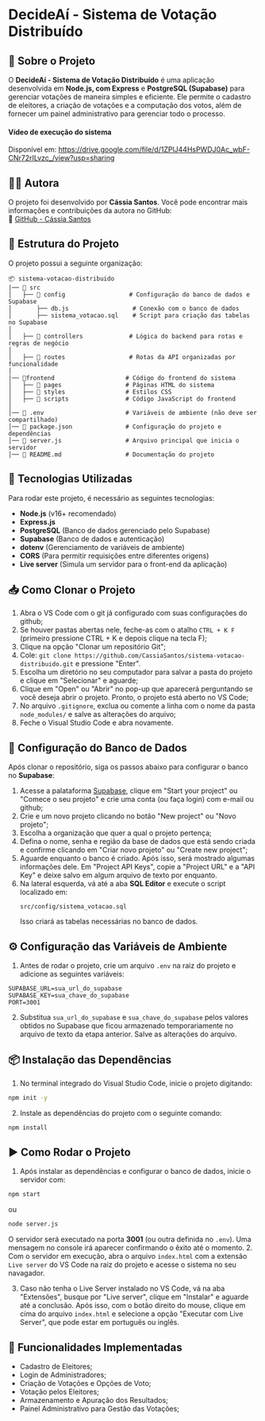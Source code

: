 # DecideAí - Sistema de Votação Distribuído  

## 📌 Sobre o Projeto  
O **DecideAí - Sistema de Votação Distribuído** é uma aplicação desenvolvida em **Node.js, com Express** e **PostgreSQL (Supabase)** para gerenciar votações de maneira simples e eficiente. Ele permite o cadastro de eleitores, a criação de votações e a computação dos votos, além de fornecer um painel administrativo para gerenciar todo o processo.  

#### Vídeo de execução do sistema
Disponível em: https://drive.google.com/file/d/1ZPlJ44HsPWDJ0Ac_wbF-CNr72rILvzc_/view?usp=sharing

## 🧑‍💻 Autora  
O projeto foi desenvolvido por **Cássia Santos**. Você pode encontrar mais informações e contribuições da autora no GitHub:  
🔗 [GitHub - Cássia Santos](https://github.com/CassiaSantos)  

## 📂 Estrutura do Projeto  
O projeto possui a seguinte organização:  

```
📦 sistema-votacao-distribuido
|── 📂 src 
│   ├── 📂 config                  # Configuração do banco de dados e Supabase
│       ├── db.js                  # Conexão com o banco de dados
│       ├── sistema_votacao.sql    # Script para criação das tabelas no Supabase
│     
│   ├── 📂 controllers             # Lógica do backend para rotas e regras de negócio
│
│   ├── 📂 routes                  # Rotas da API organizadas por funcionalidade
│
|── 📂frontend                    # Código do frontend do sistema
│   ├── 📂 pages                  # Páginas HTML do sistema
│   ├── 📂 styles                 # Estilos CSS
│   ├── 📂 scripts                # Código JavaScript do frontend
│
│── 📜 .env                       # Variáveis de ambiente (não deve ser compartilhado)
│── 📜 package.json               # Configuração do projeto e dependências
│── 📜 server.js                  # Arquivo principal que inicia o servidor
│── 📜 README.md                  # Documentação do projeto
```

## 🚀 Tecnologias Utilizadas  
Para rodar este projeto, é necessário as seguintes tecnologias:  

- **Node.js** (v16+ recomendado)  
- **Express.js**  
- **PostgreSQL** (Banco de dados gerenciado pelo Supabase)  
- **Supabase** (Banco de dados e autenticação)  
- **dotenv** (Gerenciamento de variáveis de ambiente)  
- **CORS** (Para permitir requisições entre diferentes origens)
- **Live server** (Simula um servidor para o front-end da aplicação)

## 📥 Como Clonar o Projeto  
1. Abra o VS Code com o git já configurado com suas configurações do github;
2. Se houver pastas abertas nele, feche-as com o atalho ```CTRL + K F``` (primeiro pressione CTRL + K e depois clique na tecla F);
3. Clique na opção "Clonar um repositório Git";
4. Cole: ```git clone https://github.com/CassiaSantos/sistema-votacao-distribuido.git``` e pressione "Enter".
5. Escolha um diretório no seu computador para salvar a pasta do projeto e clique em "Selecionar" e aguarde;
6. Clique em "Open" ou "Abrir" no pop-up que aparecerá perguntando se você deseja abrir o projeto. Pronto, o projeto está aberto no VS Code;
7. No arquivo ```.gitignore```, exclua ou comente a linha com o nome da pasta ```node_modules/``` e salve as alterações do arquivo;
8. Feche o Visual Studio Code e abra novamente.

## 🔧 Configuração do Banco de Dados  
Após clonar o repositório, siga os passos abaixo para configurar o banco no **Supabase**:  

1. Acesse a palataforma [Supabase](https://supabase.com), clique em "Start your project" ou "Comece o seu projeto" e crie uma conta (ou faça login) com e-mail ou github;
2. Crie e um novo projeto clicando no botão "New project" ou "Novo projeto";
3. Escolha a organização que quer a qual o projeto pertença;
4. Defina o nome, senha e região da base de dados que está sendo criada e confirme clicando em "Criar novo projeto" ou "Create new project";
5. Aguarde enquanto o banco é criado. Após isso, será mostrado algumas informações dele. Em "Project API Keys", copie a "Project URL" e a "API Key" e deixe salvo em algum arquivo de texto por enquanto.
6. Na lateral esquerda, vá até a aba **SQL Editor** e execute o script localizado em:  
   ```
   src/config/sistema_votacao.sql
   ```
   Isso criará as tabelas necessárias no banco de dados.  

## ⚙️ Configuração das Variáveis de Ambiente  
1. Antes de rodar o projeto, crie um arquivo `.env` na raiz do projeto e adicione as seguintes variáveis:  

```env
SUPABASE_URL=sua_url_do_supabase
SUPABASE_KEY=sua_chave_do_supabase
PORT=3001
```

2. Substitua `sua_url_do_supabase` e `sua_chave_do_supabase` pelos valores obtidos no Supabase que ficou armazenado temporariamente no arquivo de texto da etapa anterior. Salve as alterações do arquivo. 

## 📦 Instalação das Dependências  
1. No terminal integrado do Visual Studio Code, inicie o projeto digitando:  
```sh
npm init -y
```
2. Instale as dependências do projeto com o seguinte comando:  

```sh
npm install
```

## ▶️ Como Rodar o Projeto  
1. Após instalar as dependências e configurar o banco de dados, inicie o servidor com:  
```sh
npm start 
```
ou 
```sh
node server.js 
```

O servidor será executado na porta **3001** (ou outra definida no `.env`). Uma mensagem no console irá aparecer confirmando o êxito até o momento.
2. Com o servidor em execução, abra o arquivo ```index.html``` com a extensão ```Live server``` do VS Code na raiz do projeto e acesse o sistema no seu navagador.

3. Caso não tenha o Live Server instalado no VS Code, vá na aba "Extensões", busque por "Live server", clique em "Instalar" e aguarde até a conclusão. Após isso, com o botão direito do mouse, clique em cima do arquivo ```index.html``` e selecione a opção "Executar com Live Server", que pode estar em português ou inglês.

## 🎯 Funcionalidades Implementadas  
- Cadastro de Eleitores;
- Login de Administradores;
- Criação de Votações e Opções de Voto;  
- Votação pelos Eleitores;  
- Armazenamento e Apuração dos Resultados;  
- Painel Administrativo para Gestão das Votações;  

